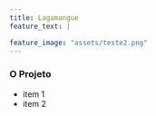 ```yaml
---
title: Lagamangue
feature_text: |

feature_image: "assets/teste2.png"
---  
```

  

### O Projeto  

- item 1
- item 2
